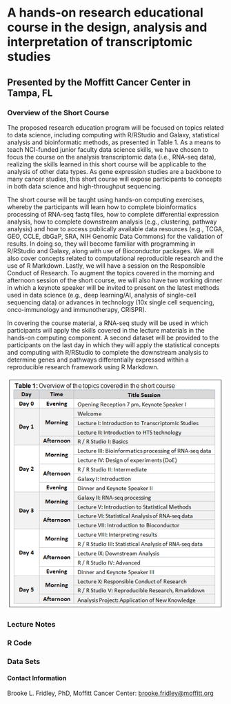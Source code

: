 # A hands-on research educational course in the design, analysis and interpretation of transcriptomic studies
## Presented by the Moffitt Cancer Center in Tampa, FL

### Overview of the Short Course

The proposed research education program will be focused on topics related to data science, including computing with R/RStudio and Galaxy, statistical analysis and bioinformatic methods, as presented in Table 1. As a means to teach NCI-funded junior faculty data science skills, we have chosen to focus the course on the analysis transcriptomic data (i.e., RNA-seq data), realizing the skills learned in this short course will be applicable to the analysis of other data types. As gene expression studies are a backbone to many cancer studies, this short course will expose participants to concepts in both data science and high-throughput sequencing.

The short course will be taught using hands-on computing exercises, whereby the participants will learn how to complete bioinformatics processing of RNA-seq fastq files, how to complete differential expression analysis, how to complete downstream analysis (e.g., clustering, pathway analysis) and how to access publically available data resources (e.g., TCGA, GEO, CCLE, dbGaP, SRA, NIH Genomic Data Commons) for the validation of results. In doing so, they will become familiar with programming in R/RStudio and Galaxy, along with use of Bioconductor packages. We will also cover concepts related to computational reproducible research and the use of R Markdown. Lastly, we will have a session on the Responsible Conduct of Research. To augment the topics covered in the morning and afternoon session of the short course, we will also have two working dinner in which a keynote speaker will be invited to present on the latest methods used in data science (e.g., deep learning/AI, analysis of single-cell sequencing data) or advances in technology (10x single cell sequencing, onco-immunology and immunotherapy, CRISPR).

In covering the course material, a RNA-seq study will be used in which participants will apply the skills covered in the lecture materials in the hands-on computing component. A second dataset will be provided to the participants on the last day in which they will apply the statistical concepts and computing with R/RStudio to complete the downstream analysis to determine genes and pathways differentially expressed within a reproducible research framework using R Markdown. 


![Schedule](Schedule.PNG)


### Lecture Notes

### R Code

### Data Sets


#### Contact Information
Brooke L. Fridley, PhD, Moffitt Cancer Center: brooke.fridley@moffitt.org
